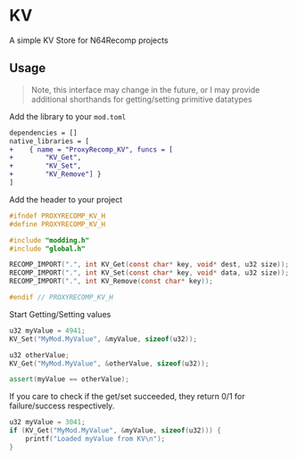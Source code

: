 # KV
A simple KV Store for N64Recomp projects

## Usage
> Note, this interface may change in the future, or I may provide additional shorthands for getting/setting primitive datatypes

Add the library to your `mod.toml`
```diff
dependencies = []
native_libraries = [
+    { name = "ProxyRecomp_KV", funcs = [
+        "KV_Get",
+        "KV_Set",
+        "KV_Remove"] }
]
```

Add the header to your project
```h
#ifndef PROXYRECOMP_KV_H
#define PROXYRECOMP_KV_H

#include "modding.h"
#include "global.h"

RECOMP_IMPORT(".", int KV_Get(const char* key, void* dest, u32 size));
RECOMP_IMPORT(".", int KV_Set(const char* key, void* data, u32 size));
RECOMP_IMPORT(".", int KV_Remove(const char* key));

#endif // PROXYRECOMP_KV_H
```

Start Getting/Setting values

```cpp
u32 myValue = 4941;
KV_Set("MyMod.MyValue", &myValue, sizeof(u32));

u32 otherValue;
KV_Get("MyMod.MyValue", &otherValue, sizeof(u32));

assert(myValue == otherValue);
```

If you care to check if the get/set succeeded, they return 0/1 for failure/success respectively.
```cpp
u32 myValue = 3041;
if (KV_Get("MyMod.MyValue", &myValue, sizeof(u32))) {
    printf("Loaded myValue from KV\n");
}
```
